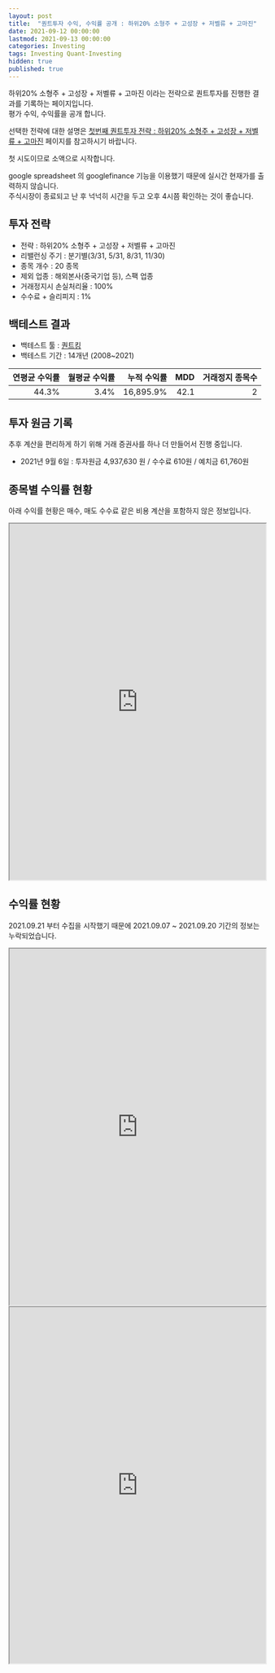 ```yaml
---
layout: post
title:  "퀀트투자 수익, 수익률 공개 : 하위20% 소형주 + 고성장 + 저벨류 + 고마진"
date: 2021-09-12 00:00:00
lastmod: 2021-09-13 00:00:00
categories: Investing
tags: Investing Quant-Investing
hidden: true
published: true
---
```


하위20% 소형주 + 고성장 + 저벨류 + 고마진 이라는 전략으로 퀀트투자를 진행한 결과를 기록하는 페이지입니다.  
평가 수익, 수익률을 공개 합니다.  

선택한 전략에 대한 설명은 [첫번째 퀀트투자 전략 : 하위20% 소형주 + 고성장 + 저벨류 + 고마진](/investing/MyFirstStrategy.html) 페이지를 참고하시기 바랍니다.  

첫 시도이므로 소액으로 시작합니다.  


<!--more-->

google spreadsheet 의 googlefinance 기능을 이용했기 때문에 실시간 현재가를 출력하지 않습니다.  
주식시장이 종료되고 난 후 넉넉히 시간을 두고 오후 4시쯤 확인하는 것이 좋습니다.  

## 투자 전략

  * 전략 : 하위20% 소형주 + 고성장 + 저벨류 + 고마진
  * 리밸런싱 주기 : 분기별(3/31, 5/31, 8/31, 11/30)
  * 종목 개수 : 20 종목
  * 제외 업종 : 해외본사(중국기업 등), 스팩 업종
  * 거래정지시 손실처리율 : 100%
  * 수수료 + 슬리피지 : 1%

## 백테스트 결과 

  * 백테스트 툴 : [퀀트킹](http://www.quantking.co.kr)
  * 백테스트 기간 : 14개년 (2008~2021)

|연평균 수익률|월평균 수익률|누적 수익률|MDD|거래정지 종목수|
|---:|---:|---:|---:|---:|
|44.3%|3.4%|16,895.9%|42.1|2|

## 투자 원금 기록

추후 계산을 편리하게 하기 위해 거래 증권사를 하나 더 만들어서 진행 중입니다.  

  * 2021년 9월 6일 : 투자원금 4,937,630 원 / 수수료 610원 / 예치금 61,760원

<!--ads-->

## 종목별 수익률 현황

아래 수익률 현황은 매수, 매도 수수료 같은 비용 계산을 포함하지 않은 정보입니다.  


<iframe src="https://docs.google.com/spreadsheets/d/e/2PACX-1vRHclJcL_QjTWm0g7gGzg-zn501Naf9ooeW5baGNkW86TSpbHulGFBWhZr77I9qk_HN7apM5oJSyUOg/pubhtml?gid=1087516519&amp;single=true&amp;widget=true&amp;headers=false" style="width:100%;min-height:700px;max-height:2200px;"></iframe>  


## 수익률 현황 

2021.09.21 부터 수집을 시작했기 때문에 2021.09.07 ~ 2021.09.20 기간의 정보는 누락되었습니다.  

<iframe src="https://docs.google.com/spreadsheets/d/e/2PACX-1vRHclJcL_QjTWm0g7gGzg-zn501Naf9ooeW5baGNkW86TSpbHulGFBWhZr77I9qk_HN7apM5oJSyUOg/pubhtml?gid=1631942239&single=true" style="width:100%;min-height:700px;max-height:2200px;"></iframe>  


<iframe src="https://docs.google.com/spreadsheets/d/e/2PACX-1vRHclJcL_QjTWm0g7gGzg-zn501Naf9ooeW5baGNkW86TSpbHulGFBWhZr77I9qk_HN7apM5oJSyUOg/pubhtml?gid=1057887183&single=true" style="width:100%;min-height:700px;max-height:5000px;"></iframe>  








